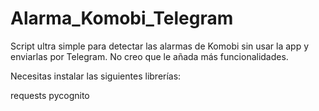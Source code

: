 # Alarma_Komobi_Telegram
Script ultra simple para detectar las alarmas de Komobi sin usar la app y enviarlas por Telegram.
No creo que le añada más funcionalidades.


Necesitas instalar las siguientes librerías:

requests
pycognito

